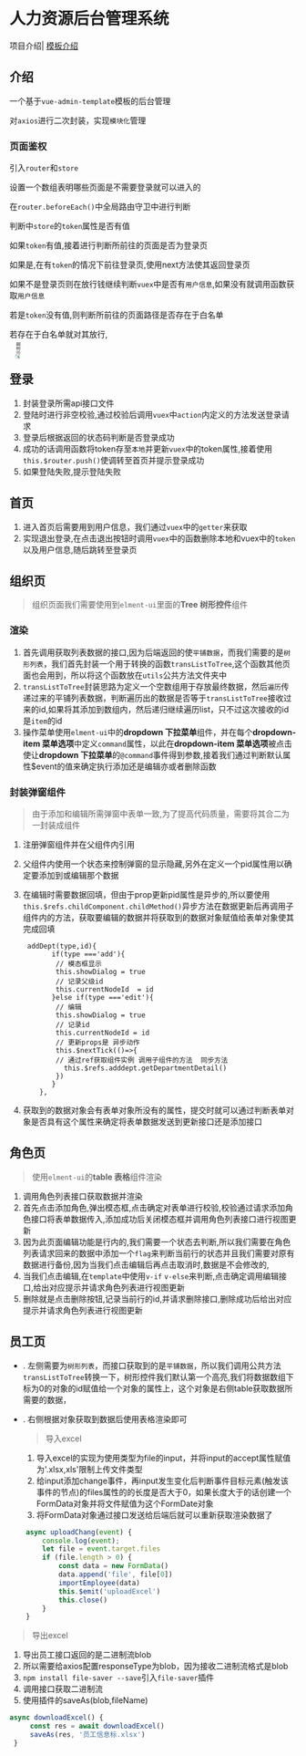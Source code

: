 # 人力资源后台管理系统

项目介绍| [模板介绍](./TEMPLATE-MSG.md)

## 介绍

一个基于`vue-admin-template`模板的后台管理

对`axios`进行二次封装，实现`模块化`管理

### 页面鉴权

引入`router`和`store`

设置一个数组表明哪些页面是不需要登录就可以进入的

在`router.beforeEach()`中全局路由守卫中进行判断

判断中`store`的`token`属性是否有值

如果`token`有值,接着进行判断所前往的页面是否为登录页

如果是,在有`token`的情况下前往登录页,使用next方法使其返回登录页

如果不是登录页则在放行钱继续判断`vuex`中是否有`用户信息`,如果没有就调用函数获取`用户信息`

若是`token`没有值,则判断所前往的页面路径是否存在于白名单

若存在于白名单就对其放行,

<img src="https://furuixin-1317686530.cos.ap-nanjing.myqcloud.com/%E8%8E%B7%E5%8F%96%E7%94%A8%E6%88%B7%E8%B5%84%E6%96%99.jpg" alt="示意图" style="transform: rotate(270deg); zoom: 50%;" />

## 登录

1. 封装登录所需api接口文件
2. 登陆时进行非空校验,通过校验后调用`vuex`中`action`内定义的方法发送登录请求
3. 登录后根据返回的状态码判断是否登录成功
4. 成功的话调用函数将token存至`本地`并更新`vuex`中的token属性,接着使用`this.$router.push()`使调转至首页并提示登录成功
5. 如果登陆失败,提示登陆失败

## 首页

1. 进入首页后需要用到用户信息，我们通过`vuex`中的`getter`来获取
2. 实现退出登录,在点击退出按钮时调用`vuex`中的函数删除本地和vuex中的`token`以及用户信息,随后跳转至登录页

## 组织页

> 组织页面我们需要使用到`elment-ui`里面的**Tree 树形控件**组件

### 渲染

1. 首先调用获取列表数据的接口,因为后端返回的使`平铺数据`，而我们需要的是`树形列表`，我们首先封装一个用于转换的函数`transListToTree`,这个函数其他页面也会用到，所以将这个函数放在`utils`公共方法文件夹中
2. `transListToTree`封装思路为定义一个空数组用于存放最终数据，然后`遍历`传递过来的平铺列表数据，判断遍历出的数据是否等于`transListToTree`接收过来的id,如果将其添加到数组内，然后递归继续遍历list，只不过这次接收的id是`item`的id
3. 操作菜单使用`elment-ui`中的**dropdown 下拉菜单**组件，并在每个**dropdown-item 菜单选项**中定义`command`属性，以此在**dropdown-item 菜单选项**被点击使让**dropdown 下拉菜单**的`@command`事件得到参数,接着我们通过判断默认属性$event的值来确定执行添加还是编辑亦或者删除函数

### 封装弹窗组件

> 由于添加和编辑所需弹窗中表单一致,为了提高代码质量，需要将其合二为一封装成组件

1. 注册弹窗组件并在父组件内引用

2. 父组件内使用一个状态来控制弹窗的显示隐藏,另外在定义一个pid属性用以确定要添加到或编辑那个数据

3. 在编辑时需要数据回填，但由于prop更新pid属性是异步的,所以要使用`this.$refs.childComponent.childMethod()`异步方法在数据更新后再调用子组件内的方法，获取要编辑的数据并将获取到的数据对象赋值给表单对象使其完成回填

   ```vue
    addDept(type,id){
          if(type ==='add'){
           // 模态框显示
           this.showDialog = true
           // 记录父级id
           this.currentNodeId  = id
          }else if(type ==='edit'){
           // 编辑
           this.showDialog = true
           // 记录id
           this.currentNodeId = id
           // 更新props是 异步动作
           this.$nextTick(()=>{
           // 通过ref获取组件实例 调用子组件的方法  同步方法
             this.$refs.adddept.getDepartmentDetail()
           })
          }
       },
   ```

4. 获取到的数据对象会有表单对象所没有的属性，提交时就可以通过判断表单对象是否具有这个属性来确定将表单数据发送到更新接口还是添加接口

## 角色页
> 使用`elment-ui`的**table 表格**组件渲染

1. 调用角色列表接口获取数据并渲染
2. 首先点击添加角色,弹出模态框,点击确定对表单进行校验,校验通过请求添加角色接口将表单数据传入,添加成功后关闭模态框并调用角色列表接口进行视图更新
3. 因为此页面编辑功能是行内的,我们需要一个状态去判断,所以我们需要在角色列表请求回来的数据中添加一个`flag`来判断当前行的状态并且我们需要对原有数据进行备份,因为当我们点击编辑后再点击取消时,数据是不会修改的,
4. 当我们点击编辑,在`template`中使用`v-if` `v-else`来判断,点击确定调用编辑接口,给出对应提示并请求角色列表进行视图更新
5. 删除就是点击删除按钮,记录当前行的id,并请求删除接口,删除成功后给出对应提示并请求角色列表进行视图更新

## 员工页

* . 左侧需要为`树形列表`，而接口获取到的是`平铺数据`，所以我们调用公共方法`transListToTree`转换一下，树形控件我们默认第一个高亮,我们将数据数组下标为0的对象的id赋值给一个对象的属性上，这个对象是右侧table获取数据所需要的数据，

* . 右侧根据对象获取到数据后使用表格渲染即可

   > 导入excel
   1. 导入excel的实现为使用类型为file的input，并将input的accept属性赋值为'.xlsx,xls'限制上传文件类型
   2. 给input添加change事件，再input发生变化后判断事件目标元素(触发该事件的节点)的files属性的的长度是否大于0，如果长度大于的话创建一个FormData对象并将文件赋值为这个FormDate对象
   3. 将FormData对象通过接口发送给后端后就可以重新获取渲染数据了

``` js
    async uploadChang(event) {
        console.log(event);
        let file = event.target.files
        if (file.length > 0) {
            const data = new FormData()
            data.append('file', file[0])
            importEmployee(data)
            this.$emit('uploadExcel')
            this.close()
        }
    }

```

   > 导出excel

   1. 导出员工接口返回的是二进制流blob
   2. 所以需要给axios配置responseType为blob，因为接收二进制流格式是blob
   3. `npm install file-saver --save`引入`file-saver`插件
   4. 调用接口获取二进制流
   5. 使用插件的saveAs(blob,fileName)

   ``` js
   async downloadExcel() {
        const res = await downloadExcel()
        saveAs(res, '员工信息标.xlsx')
    }
   ```
